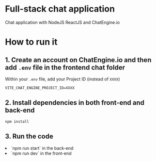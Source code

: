 # Full-stack chat application

Chat application with NodeJS ReactJS and ChatEngine.io


<h1> How to run it 

## 1. Create an account on ChatEngine.io and then add `.env` file in the frontend chat folder
Within your `.env` file, add your Project ID (instead of `XXXX`)
```
VITE_CHAT_ENGINE_PROJECT_ID=XXXX
```

## 2. Install dependencies in both front-end and back-end
```
npm install
```

## 3. Run the code
  <li> `npm run start` in the back-end  </li>
  <li> `npm run dev` in the front-end </li>

  <h1>
